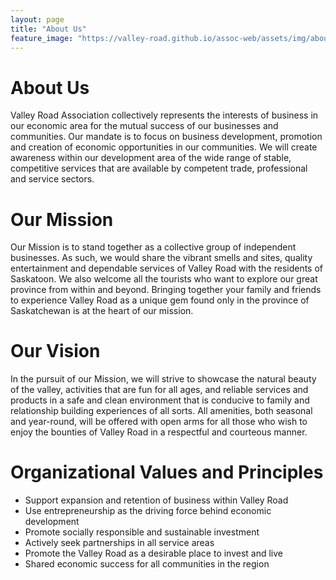 ```yaml
---
layout: page
title: "About Us"
feature_image: "https://valley-road.github.io/assoc-web/assets/img/about.jpg"
---
```


# About Us
Valley Road Association collectively represents the interests of business in our economic area for the mutual success of our businesses and communities. Our mandate is to focus on business development, promotion and creation of economic opportunities in our communities. We will create awareness within our development area of the wide range of stable, competitive services that are available by competent trade, professional and service sectors.

# Our Mission
Our Mission is to stand together as a collective group of independent businesses. As such, we would share the vibrant smells and sites, quality entertainment and dependable services of Valley Road with the residents of Saskatoon. We also welcome all the tourists who want to explore our great province from within and beyond. Bringing together your family and friends to experience Valley Road as a unique gem found only in the province of Saskatchewan is at the heart of our mission.

# Our Vision
In the pursuit of our Mission, we will strive to showcase the natural beauty of the valley, activities that are fun for all ages, and reliable services and products in a safe and clean environment that is conducive to family and relationship building experiences of all sorts. All amenities, both seasonal and year-round, will be offered with open arms for all those who wish to enjoy the bounties of Valley Road in a respectful and courteous manner.

# Organizational Values and Principles
- Support expansion and retention of business within Valley Road
- Use entrepreneurship as the driving force behind economic development
- Promote socially responsible and sustainable investment
- Actively seek partnerships in all service areas
- Promote the Valley Road as a desirable place to invest and live
- Shared economic success for all communities in the region
